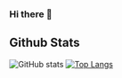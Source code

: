 ### Hi there 👋

<!--
**Greenbloom/Greenbloom** is a ✨ _special_ ✨ repository because its `README.md` (this file) appears on your GitHub profile.

Here are some ideas to get you started:

- 🔭 I’m currently working on ...
- 🌱 I’m currently learning ...
- 👯 I’m looking to collaborate on ...
- 🤔 I’m looking for help with ...
- 💬 Ask me about ...
- 📫 How to reach me: ...
- 😄 Pronouns: ...
- ⚡ Fun fact: ...
-->

## Github Stats
![GitHub stats](https://github-readme-stats.vercel.app/api?username=Greenbloom&count_private=true)
[![Top Langs](https://github-readme-stats.vercel.app/api/top-langs/?username=Greenbloom&layout=compact)](https://github.com/anuraghazra/github-readme-stats)

